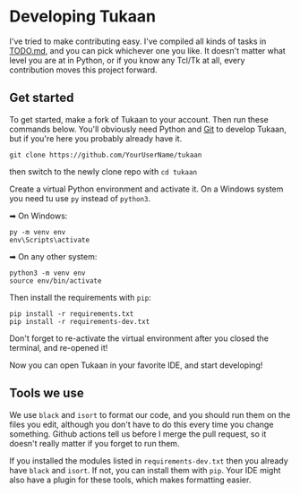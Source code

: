 # Developing Tukaan

I've tried to make contributing easy. I've compiled all kinds of tasks in [TODO.md](TODO.md), and you can pick whichever one you like. It doesn't matter what level you are at in Python, or if you know any Tcl/Tk at all, every contribution moves this project forward.

## Get started
To get started, make a fork of Tukaan to your account. Then run these commands below. You'll obviously need Python and [Git](https://git-scm.com/) to develop Tukaan, but if you're here you probably already have it.

```
git clone https://github.com/YourUserName/tukaan
```

then switch to the newly clone repo with `cd tukaan`

Create a virtual Python environment and activate it. On a Windows system you need tu use `py` instead of `python3`.

➡ On Windows:
```
py -m venv env
env\Scripts\activate
```

➡ On any other system:
```
python3 -m venv env
source env/bin/activate
```

Then install the requirements with `pip`:
```
pip install -r requirements.txt
pip install -r requirements-dev.txt
```

Don't forget to re-activate the virtual environment after you closed the terminal, and re-opened it!

Now you can open Tukaan in your favorite IDE, and start developing!


## Tools we use
We use `black` and `isort` to format our code, and you should run them on the files you edit, although you don't have to do this every time you change something. Github actions tell us before I merge the pull request, so it doesn't really matter if you forget to run them.

If you installed the modules listed in `requirements-dev.txt` then you already have `black` and `isort`. If not, you can install them with `pip`. Your IDE might also have a plugin for these tools, which makes formatting easier.
